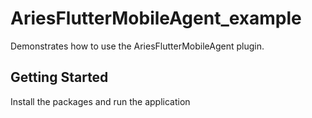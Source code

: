 # AriesFlutterMobileAgent_example

Demonstrates how to use the AriesFlutterMobileAgent plugin.

## Getting Started

Install the packages and run the application

